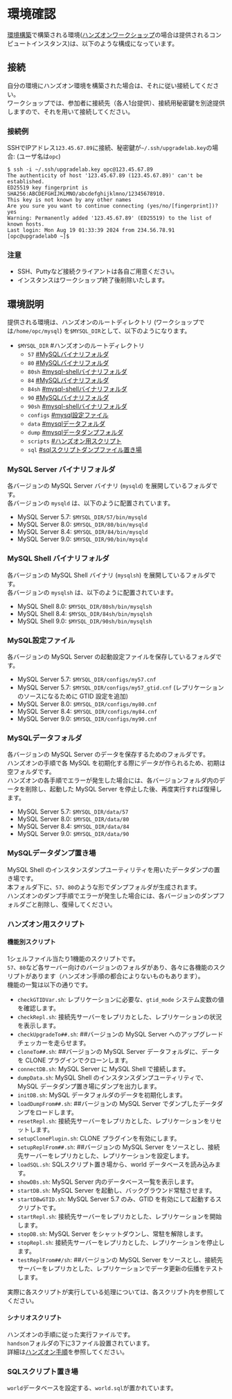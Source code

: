 # 環境確認

[環境構築](./extractScripts/extractEnv.md)で構築される環境([ハンズオンワークショップ](https://eventreg.oracle.com/profile/web/index.cfm?PKwebID=0x883786abcd&source=DEVT240718P00002:ex:pev:::::&SC=:ex:pev:::::&pcode=DEVT240718P00002)の場合は提供されるコンピュートインスタンス)は、以下のような構成になっています。

## 接続

自分の環境にハンズオン環境を構築された場合は、それに従い接続してください。    
ワークショップでは、参加者に接続先（各人1台提供）、接続用秘密鍵を別途提供しますので、それを用いて接続してください。  

### 接続例

SSHでIPアドレス`123.45.67.89`に接続、秘密鍵が`~/.ssh/upgradelab.key`の場合: (ユーザ名は`opc`)

```
$ ssh -i ~/.ssh/upgradelab.key opc@123.45.67.89
The authenticity of host '123.45.67.89 (123.45.67.89)' can't be established.
ED25519 key fingerprint is SHA256:ABCDEFGHIJKLMNO/abcdefghijklmno/12345678910.
This key is not known by any other names
Are you sure you want to continue connecting (yes/no/[fingerprint])? yes
Warning: Permanently added '123.45.67.89' (ED25519) to the list of known hosts.
Last login: Mon Aug 19 01:33:39 2024 from 234.56.78.91
[opc@upgradelab0 ~]$
```

### 注意

* SSH、Puttyなど接続クライアントは各自ご用意ください。
* インスタンスはワークショップ終了後削除いたします。

## 環境説明

提供される環境は、ハンズオンのルートディレクトリ (ワークショップでは`/home/opc/mysql`) を`$MYSQL_DIR`として、以下のようになります。

+ `$MYSQL_DIR` #ハンズオンのルートディレクトリ
  + `57`       [#MySQLバイナリフォルダ](#MySQLバイナリフォルダ)
  + `80`       [#MySQLバイナリフォルダ](#MySQLバイナリフォルダ)
  + `80sh`     [#mysql-shellバイナリフォルダ](#mysql-shellバイナリフォルダ)
  + `84`       [#MySQLバイナリフォルダ](#MySQLバイナリフォルダ)
  + `84sh`     [#mysql-shellバイナリフォルダ](#mysql-shellバイナリフォルダ)
  + `90`       [#MySQLバイナリフォルダ](#MySQLバイナリフォルダ)
  + `90sh`     [#mysql-shellバイナリフォルダ](#mysql-shellバイナリフォルダ)
  + `configs`  [#mysql設定ファイル](#mysql設定ファイル)
  + `data`     [#mysqlデータフォルダ](#mysqlデータフォルダ)
  + `dump`     [#mysqlデータダンプフォルダ](#mysqlデータダンプフォルダ)
  + `scripts`  [#ハンズオン用スクリプト](#ハンズオン用スクリプト)
  + `sql`      [#sqlスクリプトダンプファイル置き場](#sqlスクリプトダンプファイル置き場)

### MySQL Server バイナリフォルダ

各バージョンの MySQL Server バイナリ (`mysqld`) を展開しているフォルダです。  
各バージョンの `mysqld` は、以下のように配置されています。

* MySQL Server 5.7: `$MYSQL_DIR/57/bin/mysqld`
* MySQL Server 8.0: `$MYSQL_DIR/80/bin/mysqld`
* MySQL Server 8.4: `$MYSQL_DIR/84/bin/mysqld`
* MySQL Server 9.0: `$MYSQL_DIR/90/bin/mysqld`

### MySQL Shell バイナリフォルダ

各バージョンの MySQL Shell バイナリ (`mysqlsh`) を展開しているフォルダです。  
各バージョンの `mysqlsh` は、以下のように配置されています。

* MySQL Shell 8.0: `$MYSQL_DIR/80sh/bin/mysqlsh`
* MySQL Shell 8.4: `$MYSQL_DIR/84sh/bin/mysqlsh`
* MySQL Shell 9.0: `$MYSQL_DIR/90sh/bin/mysqlsh`

### MySQL設定ファイル

各バージョンの MySQL Server の起動設定ファイルを保存しているフォルダです。

* MySQL Server 5.7: `$MYSQL_DIR/configs/my57.cnf`
* MySQL Server 5.7: `$MYSQL_DIR/configs/my57_gtid.cnf` (レプリケーションのソースになるために GTID 設定を追加)
* MySQL Server 8.0: `$MYSQL_DIR/configs/my80.cnf`
* MySQL Server 8.4: `$MYSQL_DIR/configs/my84.cnf`
* MySQL Server 9.0: `$MYSQL_DIR/configs/my90.cnf`

### MySQLデータフォルダ

各バージョンの MySQL Server のデータを保存するためのフォルダです。  
ハンズオンの手順で各 MySQL を初期化する際にデータが作られるため、初期は空フォルダです。  
ハンズオンの各手順でエラーが発生した場合には、各バージョンフォルダ内のデータを削除し、起動した MySQL Server を停止した後、再度実行すれば復帰します。

* MySQL Server 5.7: `$MYSQL_DIR/data/57`
* MySQL Server 8.0: `$MYSQL_DIR/data/80`
* MySQL Server 8.4: `$MYSQL_DIR/data/84`
* MySQL Server 9.0: `$MYSQL_DIR/data/90`

### MySQLデータダンプ置き場

MySQL Shell のインスタンスダンプユーティリティを用いたデータダンプの置き場です。  
本フォルダ下に、`57`、`80`のような形でダンプフォルダが生成されます。  
ハンズオンのダンプ手順でエラーが発生した場合には、各バージョンのダンプフォルダごと削除し、復帰してください。

### ハンズオン用スクリプト

#### 機能別スクリプト
1シェルファイル当たり1機能のスクリプトです。  
`57`、`80`など各サーバー向けのバージョンのフォルダがあり、各々に各機能のスクリプトがあります（ハンズオン手順の都合によりないものもあります）。  
機能の一覧は以下の通りです。

* `checkGTIDVar.sh`: レプリケーションに必要な、`gtid_mode` システム変数の値を確認します。
* `checkRepl.sh`: 接続先サーバーをレプリカとした、レプリケーションの状況を表示します。
* `checkUpgradeTo##.sh`: ##バージョンの MySQL Server へのアップグレードチェッカーを走らせます。
* `cloneTo##.sh`: ##バージョンの MySQL Server データフォルダに、データを CLONE プラグインでクローンします。
* `connectDB.sh`: MySQL Server に MySQL Shell で接続します。
* `dumpData.sh`: MySQL Shell のインスタンスダンプユーティリティで、MySQL データダンプ置き場にダンプを出力します。
* `initDB.sh`: MySQL データフォルダのデータを初期化します。
* `loadDumpFrom##.sh`: ##バージョンの MySQL Server でダンプしたデータダンプをロードします。
* `resetRepl.sh`: 接続先サーバーをレプリカとした、レプリケーションをリセットします。
* `setupClonePlugin.sh`: CLONE プラグインを有効にします。
* `setupReplFrom##.sh`: ##バージョンの MySQL Server をソースとし、接続先サーバーをレプリカとした、レプリケーションを設定します。
* `loadSQL.sh`: SQLスクリプト置き場から、world データベースを読み込みます。
* `showDBs.sh`: MySQL Server 内のデータベース一覧を表示します。
* `startDB.sh`: MySQL Server を起動し、バックグラウンド常駐させます。 
* `startDBwGTID.sh`: MySQL Server 5.7 のみ、GTID を有効にして起動するスクリプトです。
* `startRepl.sh`: 接続先サーバーをレプリカとした、レプリケーションを開始します。
* `stopDB.sh`: MySQL Server をシャットダウンし、常駐を解除します。
* `stopRepl.sh`: 接続先サーバーをレプリカとした、レプリケーションを停止します。
* `testReplFrom##/sh`: ##バージョンの MySQL Server をソースとし、接続先サーバーをレプリカとした、レプリケーションでデータ更新の伝播をテストします。

実際に各スクリプトが実行している処理については、各スクリプト内を参照してください。

#### シナリオスクリプト
ハンズオンの手順に従った実行ファイルです。  
`handson`フォルダの下に3ファイル設置されています。  
詳細は[ハンズオン手順](../README.md#ハンズオン手順)を参照してください。

### SQLスクリプト置き場

`world`データベースを設定する、`world.sql`が置かれています。
